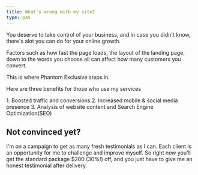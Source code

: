 ```yaml
---
title: What's wrong with my site? 
type: pas 
---
```


You deserve to take control of your business, and in case you didn't know, there's alot you can do for your online growth.

Factors such as how fast the page loads, the layout of the landing page, down to the words you choose all can affect how many customers you convert.

This is where Phantom Exclusive steps in.

Here are three benefits for those who use my services

<span class="text-accent">1. Boosted traffic and conversions</span>
<span class="text-accent">2. Increased mobile & social media presence</span>
<span class="text-accent">3. Analysis of website content and Search Engine Optimization(SEO)</span>

## <span class="text-secondary">Not convinced yet?</span>
I'm on a campaign to get as many fresh testimonials as I can. Each client is an opportunity for me to challenge and improve myself. So right now you'll get the standard package $200 <span class="text-error">(30%!)</span> off, and you just have to give me an honest testimonial after delivery.